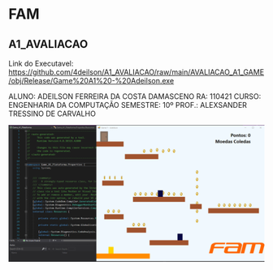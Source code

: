 # FAM
## A1_AVALIACAO
Link do Executavel: https://github.com/4deilson/A1_AVALIACAO/raw/main/AVALIACAO_A1_GAME/obj/Release/Game%20A1%20-%20Adeilson.exe

ALUNO: ADEILSON FERREIRA DA COSTA DAMASCENO
RA: 110421
CURSO: ENGENHARIA DA COMPUTAÇÃO
SEMESTRE: 10º 
PROF.:  ALEXSANDER TRESSINO DE CARVALHO

<p aling="center">
    <img width= "960"  heigth="780" src="https://raw.githubusercontent.com/4deilson/A1_AVALIACAO/main/Test.gif">
</p>
